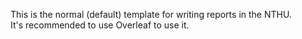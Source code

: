 This is the normal (default) template for writing reports in the NTHU.\
It's recommended to use Overleaf to use it.
